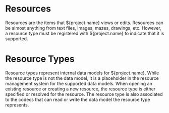 # Resources
Resources are the items that ${project.name} views or edits. Resources can be 
almost anything from text files, images, mazes, drawings, etc. However, a
resource type must be registered with ${project.name} to indicate that it is
supported.
 
# Resource Types
Resource types represent internal data models for ${project.name}. While the 
resource type is not the data model, it is a placeholder in the resource
management system for the supported data models. When opening an existing
resource or creating a new resource, the resource type is either specified
or resolved for the resource. The resource type is also associated to the 
codecs that can read or write the data model the resource type represents.


